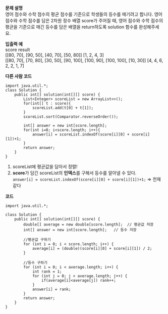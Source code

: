 **문제 설명**<br>
영어 점수와 수학 점수의 평균 점수를 기준으로 학생들의 등수를 매기려고 합니다. 영어 점수와 수학 점수를 담은 2차원 정수 배열 score가 주어질 때, 영어 점수와 수학 점수의 평균을 기준으로 매긴 등수를 담은 배열을 return하도록 solution 함수를 완성해주세요.

**입출력 예**<br>
score	                                                                      result<br>
[[80, 70], [90, 50], [40, 70], [50, 80]]	                                  [1, 2, 4, 3]<br>
[[80, 70], [70, 80], [30, 50], [90, 100], [100, 90], [100, 100], [10, 30]]	[4, 4, 6, 2, 2, 1, 7]


**다른 사람 코드**
```
import java.util.*;
class Solution {
    public int[] solution(int[][] score) {
        List<Integer> scoreList = new ArrayList<>();
        for(int[] t : score){
            scoreList.add(t[0] + t[1]);
        }
        scoreList.sort(Comparator.reverseOrder());

        int[] answer = new int[score.length];
        for(int i=0; i<score.length; i++){
            answer[i] = scoreList.indexOf(score[i][0] + score[i][1])+1;
        }
        return answer;
    }
}
```
1. scoreList에 평균값을 담아서 정렬!
2. **score**가 담긴 scoreList의 **인덱스**를 구해서 등수를 알아낼 수 있다.<br>
`answer[i] = scoreList.indexOf(score[i][0] + score[i][1])+1;`
=> 천재같다


**코드**
```
import java.util.*;

class Solution {
    public int[] solution(int[][] score) {
        double[] average = new double[score.length];  // 평균값 저장
        int[] answer = new int[score.length];   // 등수 저장 
        
        //평균값 구하기
        for (int i = 0; i < score.length; i++) {
            average[i] = (double)(score[i][0] + score[i][1]) / 2;
        }
        
        //등수 구하기 
        for (int i = 0; i < average.length; i++) {
            int rank = 1;
            for (int j = 0; j < average.length; j++) {
                if(average[i]<average[j]) rank++;
            }
            answer[i] = rank;
        }
        return answer;
    }
}
```


